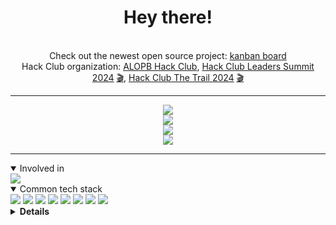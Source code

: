 <div align="center">
    <h1>Hey there!</h1>
    <br>
    <div align="center">
        Check out the newest open source project: <a href="https://github.com/HubertK05/banban">kanban board</a>
        <br />
        Hack Club organization: <a href="https://github.com/ALOPB-Hack-Club">ALOPB Hack Club</a>,
        <a href="https://summit.hackclub.com">Hack Club Leaders Summit 2024</a> <a href="https://www.youtube.com/watch?v=UZEm5lONg7g">🎬</a>,
        <a href="https://trail.hackclub.com">Hack Club The Trail 2024</a> <a href="https://www.youtube.com/watch?v=ufMUJ9D1fi8&t=695s">🎬</a>
    </div>
    <hr />
    <div align="center">
        <img
            src="https://user-images.githubusercontent.com/47300834/180059603-3bd6dbc7-bf2e-4123-a97c-8b834f1fcaff.gif" />
    </div>
    <img src="http://github-readme-streak-stats.herokuapp.com?user=adimac93&theme=dark&background=282c34" />
</div>

<div align="center">
    <img
        src="https://github-readme-stats.vercel.app/api?username=adimac93&show_icons=true&theme=onedark&count_private=true" />
</div>

<div align="center">
    <img
        src="https://github-readme-stats.vercel.app/api/top-langs/?username=adimac93&layout=compact&theme=onedark&count_private=true" />
</div>


<hr />

<details open>
    <summary>Involved in</summary>
    <a href="https://hackclub.com/">
        <img src="https://img.shields.io/badge/Hack%20Club-EC3750?style=for-the-badge&logo=Hack%20Club&logoColor=white" />
    </a>
</details>

<details open>
    <summary>Common tech stack</summary>
    <img src="https://img.shields.io/badge/Rust-000000?style=for-the-badge&logo=rust&logoColor=white" />
<img src="https://img.shields.io/badge/PostgreSQL-316192?style=for-the-badge&logo=postgresql&logoColor=white" />
<img src="https://img.shields.io/badge/PLSQL-F80000?style=for-the-badge&logo=oracle&logoColor=black" />
<img src="https://img.shields.io/badge/redis-%23DD0031.svg?&style=for-the-badge&logo=redis&logoColor=white" />
<img src="https://img.shields.io/badge/TypeScript-007ACC?style=for-the-badge&logo=typescript&logoColor=white" />
<img src="https://img.shields.io/badge/Svelte-4A4A55?style=for-the-badge&logo=svelte&logoColor=FF3E00" />
<img src="https://img.shields.io/badge/Railway-131415?style=for-the-badge&logo=railway&logoColor=white" />
<img src="https://img.shields.io/badge/Cloudflare-F38020?style=for-the-badge&logo=Cloudflare&logoColor=white" />

</details>

<details>
    <summary><b>Details</b></summary>
    <details open>
    <summary>OS & Terminal</summary>
        <img src="https://img.shields.io/badge/Arch_Linux-1793D1?style=for-the-badge&logo=arch-linux&logoColor=white"
            alt="Arch Linux" />
        <img src="https://img.shields.io/badge/mac%20os-000000?style=for-the-badge&logo=apple&logoColor=white" alt="MacOS">
        <img src="https://img.shields.io/badge/starship-DD0B78?style=for-the-badge&logo=starship&logoColor=white"
            alt="Starship.rs">
        <img src="https://img.shields.io/badge/wezterm-4E49EE?style=for-the-badge&logo=wezterm&logoColor=white"
            alt="Wezterm">
        <img src="https://img.shields.io/badge/iTerm2-000000?style=for-the-badge&logo=iterm2&logoColor=white" alt="iTerm">
        <img src="https://img.shields.io/badge/NeoVim-%2357A143.svg?&style=for-the-badge&logo=neovim&logoColor=white"
        alt="Neovim">
        <img src="https://img.shields.io/badge/Obsidian-483699?style=for-the-badge&logo=Obsidian&logoColor=white" />
    </details>
    <details open>
        <summary>I speak</summary>
        <img src="https://img.shields.io/badge/Rust-000000?style=for-the-badge&logo=rust&logoColor=white" />
        <img src="https://img.shields.io/badge/c-%2300599C.svg?style=for-the-badge&logo=c&logoColor=white" alt="C">
        <img src="https://img.shields.io/badge/C%23-239120?style=for-the-badge&logo=csharp&logoColor=white" alt="C#">
        <img src="https://img.shields.io/badge/Kotlin-B125EA?style=for-the-badge&logo=kotlin&logoColor=white" alt="Kotlin">
        <img src="https://img.shields.io/badge/java-%23ED8B00.svg?style=for-the-badge&logo=openjdk&logoColor=white" alt="Java>
        <img src="https://img.shields.io/badge/TypeScript-007ACC?style=for-the-badge&logo=typescript&logoColor=white" />
        <img src="https://img.shields.io/badge/Python-FFD43B?style=for-the-badge&logo=python&logoColor=blue" />
        <img src="https://img.shields.io/badge/LaTeX-47A141?style=for-the-badge&logo=LaTeX&logoColor=white" alt="LaTeX">
        <img src="https://img.shields.io/badge/PLSQL-F80000?style=for-the-badge&logo=oracle&logoColor=black" alt="PLSQL">
        <img src="https://img.shields.io/badge/go-%2300ADD8.svg?style=for-the-badge&logo=go&logoColor=white" alt="Go">
        <img src="https://img.shields.io/badge/Dart-0175C2?style=for-the-badge&logo=dart&logoColor=white" alt="Dart">
    </details>
    <details open>
        <summary>Communication</summary>
        <img src="https://img.shields.io/badge/Signal-%23039BE5.svg?&style=for-the-badge&logo=Signal&logoColor=white"
        alt="Signal">
        <img src="https://img.shields.io/badge/proton%20mail-6D4AFF?style=for-the-badge&logo=protonmail&logoColor=white"
            alt="Proton Mail">
        <a href="https://discord.com/users/331744731023409152">
            <img
        src="https://img.shields.io/badge/Discord-5865F2?style=for-the-badge&logo=discord&logoColor=white"
        alt="Discord">
        </a>
        <a href="https://dev.to/adimac93">
            <img src="https://img.shields.io/badge/dev.to-0A0A0A?style=for-the-badge&logo=dev.to&logoColor=white" alt="dev.to">
        </a>
        <a href="https://www.linkedin.com/in/adam-maciejczuk">
            <img src="https://img.shields.io/badge/LinkedIn-0077B5?style=for-the-badge&logo=linkedin&logoColor=white" alt="LinkedIn">
        </a>
    </details>
    <details>
        <summary>Web</summary>
        <img src="https://img.shields.io/badge/SvelteKit-FF3E00?style=for-the-badge&logo=Svelte&logoColor=white" />
        <img src="https://img.shields.io/badge/Tailwind_CSS-38B2AC?style=for-the-badge&logo=tailwind-css&logoColor=white" />
        <img src="https://img.shields.io/badge/astro-%232C2052.svg?style=for-the-badge&logo=astro&logoColor=white" alt="Astro">
        <img src="https://img.shields.io/badge/pnpm-yellow?style=for-the-badge&logo=pnpm&logoColor=white" alt="PNPM">
        <img src="https://img.shields.io/badge/Vite-B73BFE?style=for-the-badge&logo=vite&logoColor=FFD62E" alt="Vite">
        <img src="https://img.shields.io/badge/Socket.io-black?style=for-the-badge&logo=socket.io&badgeColor=010101" alt="Socket.io">
    </details>
    <details>
        <summary>Edu</summary>
        <img src="https://img.shields.io/badge/Exercism-009CAB?style=for-the-badge&logo=exercism&logoColor=white" alt="Exercism">
        <img src="https://img.shields.io/badge/MDN_Web_Docs-black?style=for-the-badge&logo=mdnwebdocs&logoColor=white" alt="MDN">
        <img src="https://img.shields.io/badge/Khan%20Academy-14BF96?style=for-the-badge&logo=Khan%20Academy&logoColor=white" alt="Khan Academy">
        <img src="https://img.shields.io/badge/HackTheBox-111927?style=for-the-badge&logo=Hack%20The%20Box&logoColor=9FEF00" alt=HackTheBox>
    </details>
    <details>
        <summary>Other stuff that I use</summary>
        <img src="https://img.shields.io/badge/Tauri-FFC131?style=for-the-badge&logo=Tauri&logoColor=white" />
        <img src="https://img.shields.io/badge/Sqlite-003B57?style=for-the-badge&logo=sqlite&logoColor=white" />
        <img src="https://img.shields.io/badge/JWT-000000?style=for-the-badge&logo=JSON%20web%20tokens&logoColor=white" />
        <img src="https://img.shields.io/badge/blender-%23F5792A.svg?style=for-the-badge&logo=blender&logoColor=white"
            alt="Blender">
        <img src="https://img.shields.io/badge/Figma-F24E1E?style=for-the-badge&logo=figma&logoColor=white" alt="Figma">
        <img src="https://img.shields.io/badge/Deno-464647?style=for-the-badge&logo=deno&logoColor=white" alt="Deno">
        <img src="https://img.shields.io/badge/Docker-2CA5E0?style=for-the-badge&logo=docker&logoColor=white" alt="Docker">
        <img src="https://img.shields.io/badge/espressif-E7352C?style=for-the-badge&logo=espressif&logoColor=white"
            alt="Espressif">
        <img src="https://img.shields.io/badge/Godot-478CBF?style=for-the-badge&logo=GodotEngine&logoColor=white" alt="Godot">
        <img src="https://img.shields.io/badge/Nextcloud-0082C9?style=for-the-badge&logo=Nextcloud&logoColor=white" alt="NextCloud">
        <img src="https://img.shields.io/badge/Twilio-F22F46?style=for-the-badge&logo=Twilio&logoColor=white" alt="Twilio">
        <img src="https://img.shields.io/badge/Solana-000?style=for-the-badge&logo=Solana&logoColor=9945FF" alt="Solana">
        <img src="https://img.shields.io/badge/Flutter-02569B?style=for-the-badge&logo=flutter&logoColor=white" alt="Flutter">
        <img src="https://img.shields.io/badge/Grafana-F2F4F9?style=for-the-badge&logo=grafana&logoColor=orange&labelColor=F2F4F9" alt="Grafana">
        <img src="https://img.shields.io/badge/Prometheus-000000?style=for-the-badge&logo=prometheus&labelColor=000000" alt="Prometheus">
        <img src="https://img.shields.io/badge/Insomnia-black?style=for-the-badge&logo=insomnia&logoColor=5849BE" alt="Insomnia">
        <img src="https://img.shields.io/badge/proxmox-proxmox?style=for-the-badge&logo=proxmox&logoColor=%23E57000&labelColor=%232b2a33&color=%232b2a33" alt="Proxmox">
        <img src="https://img.shields.io/badge/bevy-%23232326.svg?style=for-the-badge&logo=bevy&logoColor=white" alt="Bevy">
        <img src="https://img.shields.io/badge/Traefik-24A1C1?style=for-the-badge&logo=traefikproxy&logoColor=black" alt="Traefik">
        <img src="https://img.shields.io/badge/Google_Cloud-4285F4?style=for-the-badge&logo=google-cloud&logoColor=white" alt="Google Cloud">
        <img src="https://img.shields.io/badge/wireguard-%2388171A.svg?style=for-the-badge&logo=wireguard&logoColor=white" alt="Wireguard">
        <img src="https://img.shields.io/badge/OpenWrt-00B5E2?style=for-the-badge&logo=OpenWrt&logoColor=white" alt="OpenWrt">
    </details>
</details>



